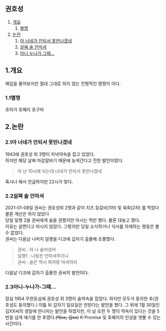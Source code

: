 ## 권호성

1. [개요](#1.개요)
    1. [별명](#11별명)
0. [논란](#2.논란)
    1. [아 너네가 안되서 못만나겠네](#21아-너네가-안되서-못만나겠네)
    0. [살쪄 술 안마셔](#22살쪄-술-안마셔)
    0. [아니 누나가 그때...](#23아니-누나가-그때)

## 1.개요
해답을 물어보지만 절대 그대로 하지 않는 전형적인 찡찡이 이다.
### 1.1별명
호아가
호혜지
호구마

## 2.논란

### 2.1아 너네가 안되서 못만나겠네
1943에 권호성 외 3명이 저녁약속을 잡고 있었다.   
하지만 해당 날짜 마감알바기 때문에 늦게간다고 전한 발언이였다.

> 아 난 10시에 되는데 너네가 안되서 못만나겠네

혹시나 해서 언급하지만 22시가 맞다.

### 2.2살쪄 술 안마셔
2021-01-08일 권씨는 권호성외 2명과 같이 치즈 등갈비(1차) 및 육회(2차) 를 먹었다 물론 계산은 하지 않았다   
당일 일행 2을 권씨에게 술을 권했지만 마시는 척만 했다. 물론 대놓고 했다.   
이유는 살찐다고 마시지 않았다. 그렇지만 당일 소식하거나 식사를 자제하는 행동은 볼 수 없었다.   
권씨는 다음날 나머지 일행을 디코에 갑자기 출몰해 조롱했다.   


> 권씨  : 아 나 술마셨어   
> 일행1 : 나랑은 안마셔주더니   
> 권씨  : 술은 역시 여자랑 마셔야지

다음날 디코에 갑자기 출몰한 권씨의 발언이다.

### 2.3아니-누나가-그때...
잠실 1954 무한등심에 권호성 외 3명이 술약속을 잡았다.
하지만 모두가 동의한 후(권호성도 동의했다.) 이틀 뒤 갑자기 일요일은 안된다는 발언을 했다.
그 뒤에 1월 30일인 김XX씨의 생일에 만나자는 발언을 하였지만,
이 날 또한 두 명이 약속이 있다는 것을 5번을 넘게 얘기를 한 후였다.~~(박xx, 김xx)~~
K-Promise 및 호혜지의 인성을 엿볼 수 있는 사건이다.
